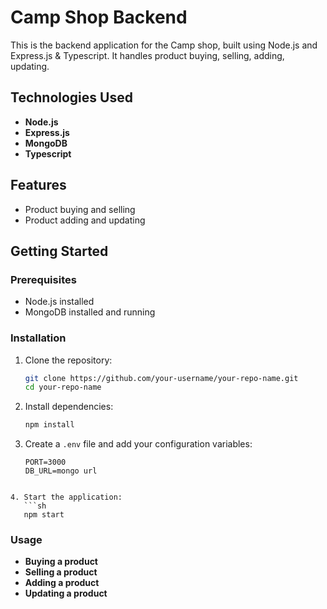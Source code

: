 # Camp Shop Backend

This is the backend application for the Camp shop, built using Node.js and Express.js & Typescript. It handles product buying, selling, adding, updating.

## Technologies Used

- **Node.js**
- **Express.js**
- **MongoDB**
- **Typescript**

## Features

- Product buying and selling
- Product adding and updating

## Getting Started

### Prerequisites

- Node.js installed
- MongoDB installed and running

### Installation

1. Clone the repository:

   ```sh
   git clone https://github.com/your-username/your-repo-name.git
   cd your-repo-name
   ```

2. Install dependencies:

   ```sh
   npm install
   ```

3. Create a `.env` file and add your configuration variables:

   ```
   PORT=3000
   DB_URL=mongo url
   ```

````

4. Start the application:
   ```sh
   npm start
````

### Usage

- **Buying a product**
- **Selling a product**
- **Adding a product**
- **Updating a product**
